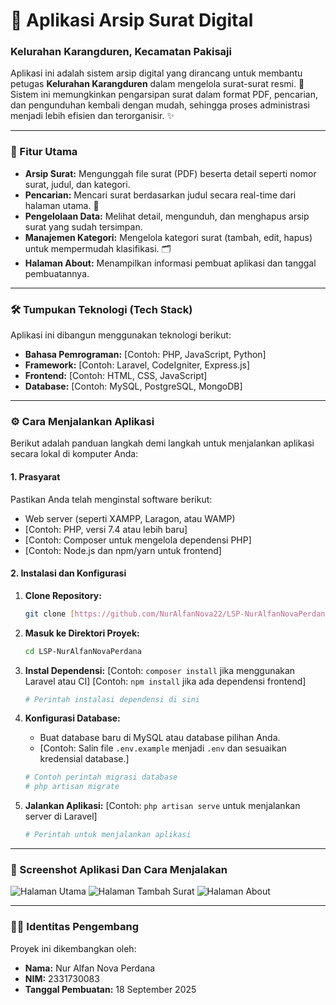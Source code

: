 # 📁 Aplikasi Arsip Surat Digital
### Kelurahan Karangduren, Kecamatan Pakisaji

Aplikasi ini adalah sistem arsip digital yang dirancang untuk membantu petugas **Kelurahan Karangduren** dalam mengelola surat-surat resmi. 📝 Sistem ini memungkinkan pengarsipan surat dalam format PDF, pencarian, dan pengunduhan kembali dengan mudah, sehingga proses administrasi menjadi lebih efisien dan terorganisir. ✨

---

### 🚀 Fitur Utama

- **Arsip Surat:** Mengunggah file surat (PDF) beserta detail seperti nomor surat, judul, dan kategori.
- **Pencarian:** Mencari surat berdasarkan judul secara real-time dari halaman utama. 🔎
- **Pengelolaan Data:** Melihat detail, mengunduh, dan menghapus arsip surat yang sudah tersimpan.
- **Manajemen Kategori:** Mengelola kategori surat (tambah, edit, hapus) untuk mempermudah klasifikasi. 🗂️
- **Halaman About:** Menampilkan informasi pembuat aplikasi dan tanggal pembuatannya.

---

### 🛠️ Tumpukan Teknologi (Tech Stack)

Aplikasi ini dibangun menggunakan teknologi berikut:

- **Bahasa Pemrograman:** [Contoh: PHP, JavaScript, Python]
- **Framework:** [Contoh: Laravel, CodeIgniter, Express.js]
- **Frontend:** [Contoh: HTML, CSS, JavaScript]
- **Database:** [Contoh: MySQL, PostgreSQL, MongoDB]

---

### ⚙️ Cara Menjalankan Aplikasi

Berikut adalah panduan langkah demi langkah untuk menjalankan aplikasi secara lokal di komputer Anda:

#### 1. Prasyarat

Pastikan Anda telah menginstal software berikut:
- Web server (seperti XAMPP, Laragon, atau WAMP)
- [Contoh: PHP, versi 7.4 atau lebih baru]
- [Contoh: Composer untuk mengelola dependensi PHP]
- [Contoh: Node.js dan npm/yarn untuk frontend]

#### 2. Instalasi dan Konfigurasi

1.  **Clone Repository:**
    ```bash
    git clone [https://github.com/NurAlfanNova22/LSP-NurAlfanNovaPerdana.git](https://github.com/NurAlfanNova22/LSP-NurAlfanNovaPerdana.git)
    ```

2.  **Masuk ke Direktori Proyek:**
    ```bash
    cd LSP-NurAlfanNovaPerdana
    ```

3.  **Instal Dependensi:**
    [Contoh: `composer install` jika menggunakan Laravel atau CI]
    [Contoh: `npm install` jika ada dependensi frontend]
    ```bash
    # Perintah instalasi dependensi di sini
    ```

4.  **Konfigurasi Database:**
    - Buat database baru di MySQL atau database pilihan Anda.
    - [Contoh: Salin file `.env.example` menjadi `.env` dan sesuaikan kredensial database.]
    ```bash
    # Contoh perintah migrasi database
    # php artisan migrate
    ```

5.  **Jalankan Aplikasi:**
    [Contoh: `php artisan serve` untuk menjalankan server di Laravel]
    ```bash
    # Perintah untuk menjalankan aplikasi
    ```

---

### 📸 Screenshot Aplikasi Dan Cara Menjalakan

![Halaman Utama]([link-gambar-halaman-utama])
![Halaman Tambah Surat]([link-gambar-halaman-tambah])
![Halaman About]([[link-gambar-halaman-about]](https://github.com/NurAlfanNova22/LSP-NurAlfanNovaPerdana/blob/main/screenshot/Screenshot%20(66).png?raw=true))

---

### 👨‍💻 Identitas Pengembang

Proyek ini dikembangkan oleh:

- **Nama:** Nur Alfan Nova Perdana
- **NIM:** 2331730083
- **Tanggal Pembuatan:** 18 September 2025
